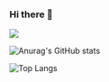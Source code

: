 ### Hi there 👋

<img align="center" src="https://github-readme-stats.vercel.app/api?username=mangomkt" />


![Anurag's GitHub stats](https://github-readme-stats.vercel.app/api?username=mangomkt)

![Top Langs](https://github-readme-stats.vercel.app/api/top-langs/?username=mangomkt)
<!--
**mangomkt/mangomkt** is a ✨ _special_ ✨ repository because its `README.md` (this file) appears on your GitHub profile.

Here are some ideas to get you started:

- 🔭 I’m currently working on ...
- 🌱 I’m currently learning ...
- 👯 I’m looking to collaborate on ...
- 🤔 I’m looking for help with ...
- 💬 Ask me about ...
- 📫 How to reach me: ...
- 😄 Pronouns: ...
- ⚡ Fun fact: ...
-->
